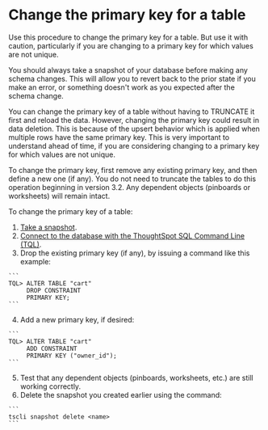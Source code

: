 # Change the primary key for a table

Use this procedure to change the primary key for a table. But use it with caution, particularly if you are changing to a primary key for which values are not unique.

You should always take a snapshot of your database before making any schema changes. This will allow you to revert back to the prior state if you make an error, or something doesn't work as you expected after the schema change.

You can change the primary key of a table without having to TRUNCATE it first and reload the data. However, changing the primary key could result in data deletion. This is because of the upsert behavior which is applied when multiple rows have the same primary key. This is very important to understand ahead of time, if you are considering changing to a primary key for which values are not unique.

To change the primary key, first remove any existing primary key, and then define a new one \(if any\). You do not need to truncate the tables to do this operation beginning in version 3.2. Any dependent objects \(pinboards or worksheets\) will remain intact.

To change the primary key of a table:

1.   [Take a snapshot](../backup_restore/take_snapshot.html). 
2.   [Connect to the database with the ThoughtSpot SQL Command Line \(TQL\)](connect_sql_cli.html#). 
3.   Drop the existing primary key \(if any\), by issuing a command like this example: 

    ```
    TQL> ALTER TABLE "cart"
         DROP CONSTRAINT 
         PRIMARY KEY;
    ```

4.   Add a new primary key, if desired: 

    ```
    TQL> ALTER TABLE "cart"
         ADD CONSTRAINT 
         PRIMARY KEY ("owner_id");
    ```

5.   Test that any dependent objects \(pinboards, worksheets, etc.\) are still working correctly. 
6.   Delete the snapshot you created earlier using the command: 

    ```
    tscli snapshot delete <name>
    ```


